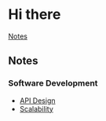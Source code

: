 # Hi there

[Notes](docs/notes)



## Notes
### Software Development
- [API Design ](docs/notes/software-development/backend/apiDesign.md)
- [Scalability](docs/notes/software-development/backend/scale.md)
